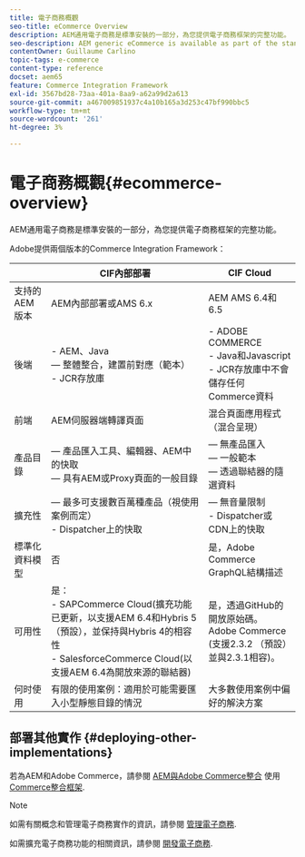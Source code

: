 ```yaml
---
title: 電子商務概觀
seo-title: eCommerce Overview
description: AEM通用電子商務是標準安裝的一部分，為您提供電子商務框架的完整功能。
seo-description: AEM generic eCommerce is available as part of the standard installation and provides you with the full functionality of the eCommerce framework.
contentOwner: Guillaume Carlino
topic-tags: e-commerce
content-type: reference
docset: aem65
feature: Commerce Integration Framework
exl-id: 3567bd28-73aa-401a-8aa9-a62a99d2a613
source-git-commit: a467009851937c4a10b165a3d253c47bf990bbc5
workflow-type: tm+mt
source-wordcount: '261'
ht-degree: 3%

---
```


# 電子商務概觀{#ecommerce-overview}

AEM通用電子商務是標準安裝的一部分，為您提供電子商務框架的完整功能。

Adobe提供兩個版本的Commerce Integration Framework：

|  | CIF內部部署 | CIF Cloud |
|-------------------------|--------------------------------------------------------------------------------------------------------------------------------------------------------------------------------------------------------|------------------------------------------------------------------------------------------------------------------------|
| 支持的 AEM 版本 | AEM內部部署或AMS 6.x | AEM AMS 6.4和6.5 |
| 後端 | - AEM、Java <br>  — 整體整合，建置前對應（範本）<br> - JCR存放庫 | - ADOBE COMMERCE <br>- Java和Javascript <br>- JCR存放庫中不會儲存任何Commerce資料 |
| 前端 | AEM伺服器端轉譯頁面 | 混合頁面應用程式（混合呈現） |
| 產品目錄 |  — 產品匯入工具、編輯器、AEM中的快取 <br> — 具有AEM或Proxy頁面的一般目錄 |  — 無產品匯入 <br> — 一般範本 <br> — 透過聯結器的隨選資料 |
| 擴充性 |  — 最多可支援數百萬種產品（視使用案例而定） <br> - Dispatcher上的快取 |  — 無音量限制 <br>- Dispatcher或CDN上的快取 |
| 標準化資料模型 | 否 | 是，Adobe Commerce GraphQL結構描述 |
| 可用性 | 是：<br> - SAPCommerce Cloud(擴充功能已更新，以支援AEM 6.4和Hybris 5 （預設），並保持與Hybris 4的相容性 <br>- SalesforceCommerce Cloud(以支援AEM 6.4為開放來源的聯結器) | 是，透過GitHub的開放原始碼。 <br> Adobe Commerce (支援2.3.2 （預設）並與2.3.1相容)。 |
| 何时使用 | 有限的使用案例：適用於可能需要匯入小型靜態目錄的情況 | 大多數使用案例中偏好的解決方案 |


## 部署其他實作 {#deploying-other-implementations}

若為AEM和Adobe Commerce，請參閱 [AEM與Adobe Commerce整合](/help/commerce/cif/integrating/magento.md) 使用 [Commerce整合框架](/help/commerce/cif/introduction.md).

>[!NOTE]
>
>如需有關概念和管理電子商務實作的資訊，請參閱 [管理電子商務](/help/commerce/cif-classic/administering/ecommerce.md).
>
>如需擴充電子商務功能的相關資訊，請參閱 [開發電子商務](/help/commerce/cif-classic/developing/ecommerce.md).
